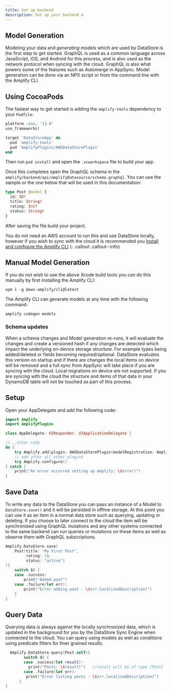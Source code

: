 ```yaml
---
title: Set up backend
description: Set up your backend a
---
```


## Model Generation

Modeling your data and *generating models* which are used by DataStore is the first step to get started. GraphQL is used as a common language across JavaScript, iOS, and Android for this process, and is also used as the network protocol when syncing with the cloud. GraphQL is also what powers some of the features such as Automerge in AppSync. Model generation can be done via an NPX script or from the command line with the Amplify CLI.

## Using CocoaPods

The fastest way to get started is adding the `amplify-tools` dependency to your `Podfile`:

```ruby
platform :ios, '13.0'
use_frameworks!

target 'DataStoreApp' do
  pod 'amplify-tools'
  pod 'AmplifyPlugins/AWSDataStorePlugin'
end
```

Then run `pod install` and open the `.xcworkspace` file to build your app.

Once this completes open the GraphQL schema in the `amplify/backend/api/amplifyDatasource/schema.graphql`. You can use the sample or the one below that will be used in this documentation:

```graphql
type Post @model {
  id: ID!
  title: String!
  rating: Int!
  status: String!
}
```

After saving the file build your project.

You do not need an AWS account to run this and use DataStore locally, however if you wish to sync with the cloud it is recommended you [Install and configure the Amplify CLI](..)
{: .callout .callout--info}

## Manual Model Generation

If you do not wish to use the above Xcode build tools you can do this manually by first installing the Amplify CLI:

```
npm i -g @aws-amplify/cli@latest
```

The Amplify CLI can generate models at any time with the following command:

```
amplify codegen models
```

### Schema updates

When a schema changes and Model generation re-runs, it will evaluate the changes and create a versioned hash if any changes are detected which impact the underlying on-device storage structure. For example types being added/deleted or fields becoming required/optional. DataStore evaluates this version on startup and if there are changes the local items on device will be removed and a full sync from AppSync will take place if you are syncing with the cloud. Local migrations on device are not supported. If you are syncing with the cloud the structure and items of that data in your DynamoDB table will not be touched as part of this process.

## Setup

Open your AppDelegate and add the following code:

```swift
import Amplify
import AmplifyPlugins

class AppDelegate: UIResponder, UIApplicationDelegate {

//...other code
do {
    try Amplify.add(plugin: AWSDataStorePlugin(modelRegistration: AmplifyModels()))
    // add after all other plugins
    try Amplify.configure()
} catch {
    print("An error occurred setting up Amplify: \(error)")
}
```

## Save Data

To write any data to the DataStore you can pass an instance of a Model to `DataStore.save()` and it will be persisted in offline storage. At this point you can use it as an item in a normal data store such as querying, updating or deleting. If you choose to later connect to the cloud the item will be synchronized using GraphQL mutations and any other systems connected to the same backend can run queries or mutations on these items as well as observe them with GraphQL subscriptions.

```swift
Amplify.DataStore.save(
    Post(title: "My First Post",
         rating: 10,
         status: "active")
){
    switch $0 {
    case .success:
        print("Added post")
    case .failure(let err):
        print("Error adding post - \(err.localizedDescription)")
    }
}
```

## Query Data

Querying data is always against the locally synchronized data, which is updated in the background for you by the DataStore Sync Engine when connected to the cloud. You can query using models as well as conditions using predicate filters for finer grained results.

```swift
  Amplify.DataStore.query(Post.self){
        switch $0 {
        case .success(let result):
          print("Posts: \(result)")   //result will be of type [Post]
        case .failure(let err):
         print("Error listing posts - \(err.localizedDescription)")
      }
}
```